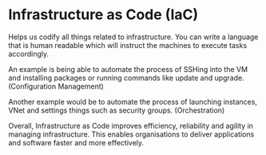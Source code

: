 # Infrastructure as Code (IaC)

Helps us codify all things related to infrastructure. You can write a language that is human readable which will instruct the machines to execute tasks accordingly.

An example is being able to automate the process of SSHing into the VM and installing packages or running commands like update and upgrade. (Configuration Management)

Another example would be to automate the process of launching instances, VNet and settings things such as security groups. (Orchestration)

Overall, Infrastructure as Code improves efficiency, reliability and agility in managing infrastructure. This enables organisations to deliver applications and software faster and more effectively.

